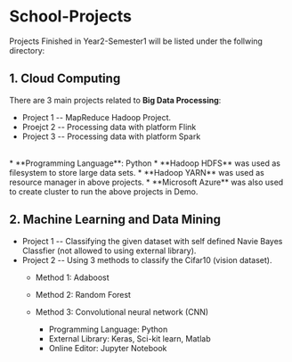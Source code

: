 # School-Projects
Projects Finished in Year2-Semester1 will be listed under the follwing directory:

## 1. Cloud Computing 
There are 3 main projects related to **Big Data Processing**:
* Project 1 -- MapReduce Hadoop Project. 
* Proejct 2 -- Processing data with platform Flink
* Project 3 -- Processing data with platform Spark

<br/>
* **Programming Language**: Python
* **Hadoop HDFS** was used as filesystem to store large data sets.
* **Hadoop YARN** was used as resource manager in above projects.
* **Microsoft Azure** was also used to create cluster to run the above projects in Demo.

## 2. Machine Learning and Data Mining
* Project 1 -- Classifying the given dataset with self defined Navie Bayes Classfier (not allowed to using external library).
* Project 2 -- Using 3 methods to classify the Cifar10 (vision dataset).
	* Method 1: Adaboost
	* Method 2: Random Forest
	* Method 3: Convolutional neural network (CNN) 

		* Programming Language: Python
		* External Library: Keras, Sci-kit learn, Matlab
		* Online Editor: Jupyter Notebook

